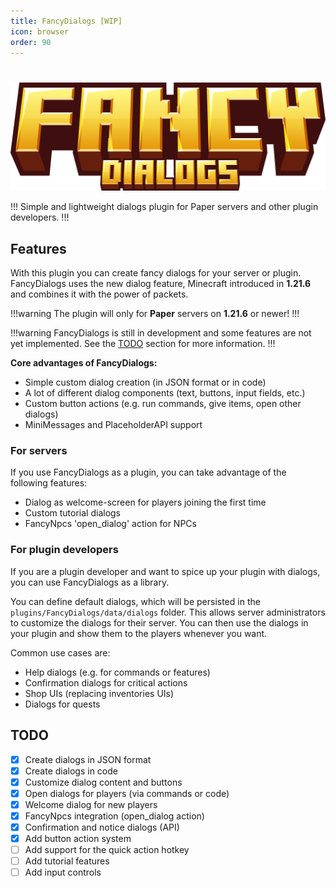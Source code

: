 ```yaml
---
title: FancyDialogs [WIP] 
icon: browser
order: 90
---
```


#

![](../static/logos-and-banners/fancydialogs-banner.png)

!!!
Simple and lightweight dialogs plugin for Paper servers and other plugin developers.
!!!

## Features

With this plugin you can create fancy dialogs for your server or plugin. 
FancyDialogs uses the new dialog feature, Minecraft introduced in **1.21.6** and combines it with the power of packets.

!!!warning
The plugin will only for **Paper** servers on **1.21.6** or newer!
!!!

!!!warning
FancyDialogs is still in development and some features are not yet implemented.
See the [TODO](#todo) section for more information.
!!!

**Core advantages of FancyDialogs:**
- Simple custom dialog creation (in JSON format or in code)
- A lot of different dialog components (text, buttons, input fields, etc.)
- Custom button actions (e.g. run commands, give items, open other dialogs)
- MiniMessages and PlaceholderAPI support

### For servers

If you use FancyDialogs as a plugin, you can take advantage of the following features:
- Dialog as welcome-screen for players joining the first time
- Custom tutorial dialogs
- FancyNpcs 'open_dialog' action for NPCs

### For plugin developers

If you are a plugin developer and want to spice up your plugin with dialogs, you can use FancyDialogs as a library.

You can define default dialogs, which will be persisted in the `plugins/FancyDialogs/data/dialogs` folder.
This allows server administrators to customize the dialogs for their server.
You can then use the dialogs in your plugin and show them to the players whenever you want.

Common use cases are:
- Help dialogs (e.g. for commands or features)
- Confirmation dialogs for critical actions
- Shop UIs (replacing inventories UIs)
- Dialogs for quests

## TODO

- [X] Create dialogs in JSON format
- [X] Create dialogs in code
- [X] Customize dialog content and buttons
- [X] Open dialogs for players (via commands or code)
- [X] Welcome dialog for new players
- [X] FancyNpcs integration (open_dialog action)
- [X] Confirmation and notice dialogs (API)
- [x] Add button action system
- [ ] Add support for the quick action hotkey
- [ ] Add tutorial features
- [ ] Add input controls
